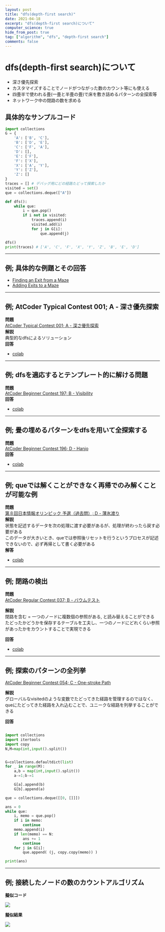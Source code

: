 ```yaml
---
layout: post
title: "dfs(depth-first search)"
date: 2021-04-18
excerpt: "dfs(depth-first search)について"
computer_science: true
hide_from_post: true
tag: ["algorithm", "dfs", "depth-first search"]
comments: false
---
```


# dfs(depth-first search)について
 - 深さ優先探索
 - カスタマイズすることでノードがつながった数のカウント等にも使える
 - 四畳半で使われる畳(一畳と半畳の畳)で床を敷き詰めるパターンの全探索等
 - ネットワーク中の閉路の数を求める


## 具体的なサンプルコード

```python
import collections
G = {
    'A': ['B', 'C'],
    'B': ['D', 'E'],
    'C': ['F', 'A'],
    'D': [],
    'E': ['F'],
    'F': ['X'],
    'X': ['A', 'Y'],
    'Y': ['Z'],
    'Z': []
}
traces = [] # デバッグ用にどの経路たどって探索したか
visited = set()
que = collections.deque(["A"])

def dfs():
    while que:
        i = que.pop()
        if i not in visited:
            traces.append(i)
            visited.add(i)
            for j in G[i]:
                que.append(j)

dfs()
print(traces) # ['A', 'C', 'F', 'X', 'Y', 'Z', 'B', 'E', 'D']
```

---

## 例; 具体的な例題とその回答
 - [Finding an Exit from a Maze](/finding-an-exit-from-a-maze)
 - [Adding Exits to a Maze](/adding-exists-to-a-maze)

---

## 例; AtCoder Typical Contest 001; A - 深さ優先探索
**問題**  
[AtCoder Typical Contest 001; A - 深さ優先探索](https://atcoder.jp/contests/atc001/tasks/dfs_a)  
**解説**  
典型的なdfsによるソリューション  
**回答**  
 - [colab](https://colab.research.google.com/drive/1H91Xgt0B7ITR9ozKhqRGyl8bH_5FqfLz?usp=sharing)  

---

## 例; dfsを適応するとテンプレート的に解ける問題
**問題**  
[AtCoder Beginner Contest 197; B - Visibility](https://atcoder.jp/contests/abc197/tasks/abc197_b)  
**回答**
 - [colab](https://colab.research.google.com/drive/1clXkhrx28kL9-6akDahpz9Cdk9gZHyzx?usp=sharing)

---

## 例; 畳の埋めるパターンをdfsを用いて全探索する  
**問題**  
[AtCoder Beginner Contest 196; D - Hanjo](https://atcoder.jp/contests/abc196/tasks/abc196_d)  
**回答**  
 - [colab](https://colab.research.google.com/drive/1AT8MNS6xyXdgwvFRL4M_DmmVdaSzgtvs?usp=sharing)  

---

## 例; queでは解くことができなく再帰でのみ解くことが可能な例
**問題**  
[第８回日本情報オリンピック 予選（過去問）; D - 薄氷渡り](https://atcoder.jp/contests/joi2009yo/tasks/joi2009yo_d)  
**解説**  
状態を記述するデータを次の処理に渡す必要があるが、処理が終わったら戻す必要がある  
このデータが大きいとき、queでは参照後リセットを行うというプロセスが記述できないので、必ず再帰として書く必要がある  
**解答**  
 - [colab](https://colab.research.google.com/drive/1Y4WQBKX1iGWquzEDnbUnSPzA8FH9w2pQ?usp=sharing)

---

## 例; 閉路の検出
**問題**  
[AtCoder Regular Contest 037; B - バウムテスト](https://atcoder.jp/contests/arc037/tasks/arc037_b)  

**解説**  
閉路を含む = 一つのノードに複数個の参照がある, と読み替えることができる
たどったかどうかを保存するテーブルを工夫し、一つのノードにどれくらい参照があったかをカウントすることで実現できる  

**回答**  
 - [colab](https://colab.research.google.com/drive/1TKD3KZZ4OQXMmd5uyKo2WKV09ZQbOdHP?usp=sharing)

---

## 例; 探索のパターンの全列挙
[AtCoder Beginner Contest 054; C - One-stroke Path](https://atcoder.jp/contests/abc054/tasks/abc054_c)  

**解説**  
グローバルなvisitedのような変数でたどってきた経路を管理するのではなく、queにたどってきた経路を入れ込むことで、ユニークな経路を列挙することができる  

**回答**  
```python

import collections
import itertools
import copy
N,M=map(int,input().split())


G=collections.defaultdict(list)
for _ in range(M):
    a,b = map(int,input().split())
    a-=1;b-=1

    G[a].append(b)
    G[b].append(a)

que = collections.deque([[0, []]])

ans = 0
while que:
    i, memo = que.pop()
    if i in memo:
        continue
    memo.append(i)
    if len(memo) == N:
        ans += 1
        continue
    for j in G[i]:
        que.append( (j, copy.copy(memo)) )

print(ans)
```

---

## 例; 接続したノードの数のカウントアルゴリズム

**擬似コード**  
<div>
  <img src="https://user-images.githubusercontent.com/4949982/115136275-b2f70a00-a059-11eb-8cdf-09924b326905.png">
</div>

**擬似結果**  
<div>
  <img src="https://user-images.githubusercontent.com/4949982/115136344-2862da80-a05a-11eb-8e0f-4877d6997583.png">
</div>



